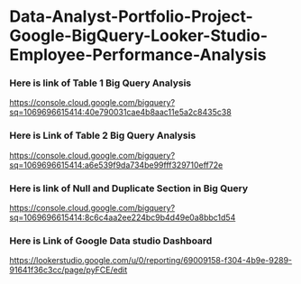 # Data-Analyst-Portfolio-Project-Google-BigQuery-Looker-Studio-Employee-Performance-Analysis
### Here is link of Table 1 Big Query Analysis 
https://console.cloud.google.com/bigquery?sq=1069696615414:40e790031cae4b8aac11e5a2c8435c38
### Here is Link of Table 2 Big Query Analysis 
https://console.cloud.google.com/bigquery?sq=1069696615414:a6e539f9da734be99fff329710eff72e
### Here is link of Null and Duplicate Section in Big Query 
https://console.cloud.google.com/bigquery?sq=1069696615414:8c6c4aa2ee224bc9b4d49e0a8bbc1d54

### Here is Link of Google Data studio Dashboard 
https://lookerstudio.google.com/u/0/reporting/69009158-f304-4b9e-9289-91641f36c3cc/page/pyFCE/edit
